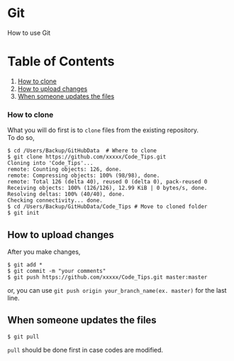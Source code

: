 # Git
How to use Git

# Table of Contents
1. [How to clone](#how-to-clone)
2. [How to upload changes](#how-to-upload-changes)
3. [When someone updates the files](#when-someone-updates-the-files)


### How to clone
What you will do first is to `clone` files from the existing repository.<br>
To do so,
```
$ cd /Users/Backup/GitHubData  # Where to clone
$ git clone https://github.com/xxxxx/Code_Tips.git
Cloning into 'Code_Tips'...
remote: Counting objects: 126, done.
remote: Compressing objects: 100% (98/98), done.
remote: Total 126 (delta 40), reused 0 (delta 0), pack-reused 0
Receiving objects: 100% (126/126), 12.99 KiB | 0 bytes/s, done.
Resolving deltas: 100% (40/40), done.
Checking connectivity... done.
$ cd /Users/Backup/GitHubData/Code_Tips # Move to cloned folder
$ git init
```
## How to upload changes
After you make changes,
```
$ git add *
$ git commit -m "your comments"
$ git push https://github.com/xxxxx/Code_Tips.git master:master
```
or, you can use `git push origin your_branch_name(ex. master)` for the last line.

## When someone updates the files
```
$ git pull
```
`pull` should be done first in case codes are modified.
